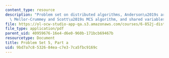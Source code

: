 ```yaml
---
content_type: resource
description: "Problem set on distributed algorithms, Anderson\u2019s array algorithm\
  \ Mellor-Crummey and Scott\u2019s MCS algorithm, and shared variables in Tempo."
file: https://ol-ocw-studio-app-qa.s3.amazonaws.com/courses/6-852j-distributed-algorithms-fall-2009/9bd7a7c8532684eac7e37ca5fbc9169c_MIT6_852JF09_pset5a.pdf
file_type: application/pdf
parent_uid: 40959676-16e4-d6e0-960b-171bcb69467b
resourcetype: Document
title: Problem Set 5, Part a
uid: 9bd7a7c8-5326-84ea-c7e3-7ca5fbc9169c
---
```

